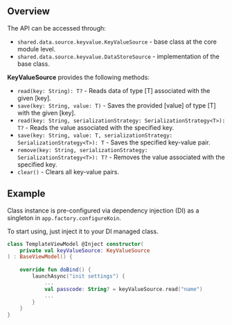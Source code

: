 ## Overview

The API can be accessed through:
- `shared.data.source.keyvalue.KeyValueSource` - base class at the core module level.
- `shared.data.source.keyvalue.DataStoreSource` - implementation of the base class.

**KeyValueSource** provides the following methods:

- `read(key: String): T?` - Reads data of type [T] associated with the given [key].
- `save(key: String, value: T)` - Saves the provided [value] of type [T] with the given [key].
- `read(key: String, serializationStrategy: SerializationStrategy<T>): T?` - Reads the value associated with the specified key.
- `save(key: String, value: T, serializationStrategy: SerializationStrategy<T>): T` - Saves the specified key-value pair.
- `remove(key: String, serializationStrategy: SerializationStrategy<T>): T?` - Removes the value associated with the specified key.
- `clear()` - Clears all key-value pairs.

## Example

Class instance is pre-configured via dependency injection (DI) as a singleton in `app.factory.configureKoin`.

To start using, just inject it to your DI managed class.

```kotlin
class TemplateViewModel @Inject constructor(
    private val keyValueSource: KeyValueSource
) : BaseViewModel() {
    
    override fun doBind() {
        launchAsync("init settings") {
            ...
            val passcode: String? = keyValueSource.read("name")
            ...
        }
    }
}
```